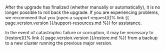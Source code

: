 After the upgrade has finalized (whether manually or automatically), it is no longer possible to roll back the upgrade. If you are experiencing problems, we recommend that you [open a support request]({% link {{ page.version.version }}/support-resources.md %}) for assistance.

In the event of catastrophic failure or corruption, it may be necessary to [restore]({% link {{ page.version.version }}/restore.md %}) from a backup to a new cluster running the previous major version.
